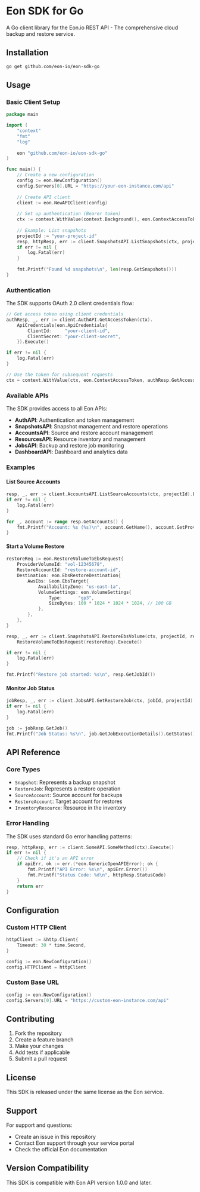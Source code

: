 # Eon SDK for Go

A Go client library for the Eon.io REST API - The comprehensive cloud backup and restore service.

## Installation

```bash
go get github.com/eon-io/eon-sdk-go
```

## Usage

### Basic Client Setup

```go
package main

import (
    "context"
    "fmt"
    "log"
    
    eon "github.com/eon-io/eon-sdk-go"
)

func main() {
    // Create a new configuration
    config := eon.NewConfiguration()
    config.Servers[0].URL = "https://your-eon-instance.com/api"
    
    // Create API client
    client := eon.NewAPIClient(config)
    
    // Set up authentication (Bearer token)
    ctx := context.WithValue(context.Background(), eon.ContextAccessToken, "your-access-token")
    
    // Example: List snapshots
    projectId := "your-project-id"
    resp, httpResp, err := client.SnapshotsAPI.ListSnapshots(ctx, projectId).Execute()
    if err != nil {
        log.Fatal(err)
    }
    
    fmt.Printf("Found %d snapshots\n", len(resp.GetSnapshots()))
}
```

### Authentication

The SDK supports OAuth 2.0 client credentials flow:

```go
// Get access token using client credentials
authResp, _, err := client.AuthAPI.GetAccessToken(ctx).
    ApiCredentials(eon.ApiCredentials{
        ClientId:     "your-client-id",
        ClientSecret: "your-client-secret",
    }).Execute()

if err != nil {
    log.Fatal(err)
}

// Use the token for subsequent requests
ctx = context.WithValue(ctx, eon.ContextAccessToken, authResp.GetAccessToken())
```

### Available APIs

The SDK provides access to all Eon APIs:

- **AuthAPI**: Authentication and token management
- **SnapshotsAPI**: Snapshot management and restore operations
- **AccountsAPI**: Source and restore account management
- **ResourcesAPI**: Resource inventory and management
- **JobsAPI**: Backup and restore job monitoring
- **DashboardAPI**: Dashboard and analytics data

### Examples

#### List Source Accounts

```go
resp, _, err := client.AccountsAPI.ListSourceAccounts(ctx, projectId).Execute()
if err != nil {
    log.Fatal(err)
}

for _, account := range resp.GetAccounts() {
    fmt.Printf("Account: %s (%s)\n", account.GetName(), account.GetProviderAccountId())
}
```

#### Start a Volume Restore

```go
restoreReq := eon.RestoreVolumeToEbsRequest{
    ProviderVolumeId: "vol-12345678",
    RestoreAccountId: "restore-account-id",
    Destination: eon.EbsRestoreDestination{
        AwsEbs: &eon.EbsTarget{
            AvailabilityZone: "us-east-1a",
            VolumeSettings: eon.VolumeSettings{
                Type:      "gp3",
                SizeBytes: 100 * 1024 * 1024 * 1024, // 100 GB
            },
        },
    },
}

resp, _, err := client.SnapshotsAPI.RestoreEbsVolume(ctx, projectId, resourceId, snapshotId).
    RestoreVolumeToEbsRequest(restoreReq).Execute()

if err != nil {
    log.Fatal(err)
}

fmt.Printf("Restore job started: %s\n", resp.GetJobId())
```

#### Monitor Job Status

```go
jobResp, _, err := client.JobsAPI.GetRestoreJob(ctx, jobId, projectId).Execute()
if err != nil {
    log.Fatal(err)
}

job := jobResp.GetJob()
fmt.Printf("Job Status: %s\n", job.GetJobExecutionDetails().GetStatus())
```

## API Reference

### Core Types

- `Snapshot`: Represents a backup snapshot
- `RestoreJob`: Represents a restore operation
- `SourceAccount`: Source account for backups
- `RestoreAccount`: Target account for restores
- `InventoryResource`: Resource in the inventory

### Error Handling

The SDK uses standard Go error handling patterns:

```go
resp, httpResp, err := client.SomeAPI.SomeMethod(ctx).Execute()
if err != nil {
    // Check if it's an API error
    if apiErr, ok := err.(*eon.GenericOpenAPIError); ok {
        fmt.Printf("API Error: %s\n", apiErr.Error())
        fmt.Printf("Status Code: %d\n", httpResp.StatusCode)
    }
    return err
}
```

## Configuration

### Custom HTTP Client

```go
httpClient := &http.Client{
    Timeout: 30 * time.Second,
}

config := eon.NewConfiguration()
config.HTTPClient = httpClient
```

### Custom Base URL

```go
config := eon.NewConfiguration()
config.Servers[0].URL = "https://custom-eon-instance.com/api"
```

## Contributing

1. Fork the repository
2. Create a feature branch
3. Make your changes
4. Add tests if applicable
5. Submit a pull request

## License

This SDK is released under the same license as the Eon service.

## Support

For support and questions:
- Create an issue in this repository
- Contact Eon support through your service portal
- Check the official Eon documentation

## Version Compatibility

This SDK is compatible with Eon API version 1.0.0 and later.




